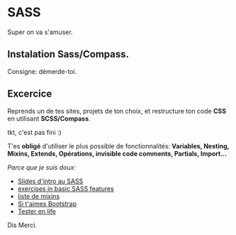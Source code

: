 # SASS

Super on va s'amuser.

## Instalation Sass/Compass.

Consigne: démerde-toi.

## Excercice

Reprends un de tes sites, projets de ton choix, et restructure ton code **CSS** en utilisant **SCSS/Compass**.

tkt, c'est pas fini :)

T'es **obligé** d'utiliser le plus possible de fonctionnalités:
**Variables, Nesting, Mixins, Extends, Opérations, invisible code comments, Partials, Import...**

*Parce que je suis doux:*
- [Slides d'intro au SASS](https://docs.google.com/presentation/d/1GFK1HjajFu8Hc3rLt9iIiv9hrgcVEEvTnFQmEporFxk/edit#slide=id.g35ed75ccf_057)
- [exercises in basic SASS features](https://gist.github.com/pixeline/dab8a29566b994453b8c681ed2b7ff2a)
- [liste de mixins](http://gillesbertaux.com/andy/doc/#mixin-prefix)
- [Si t'aimes Bootstrap](https://makina-corpus.com/blog/metier/2015/utiliser-bootstrap-avec-un-pre-processeur)
- [Tester en life](https://www.sassmeister.com/)


Dis Merci.

